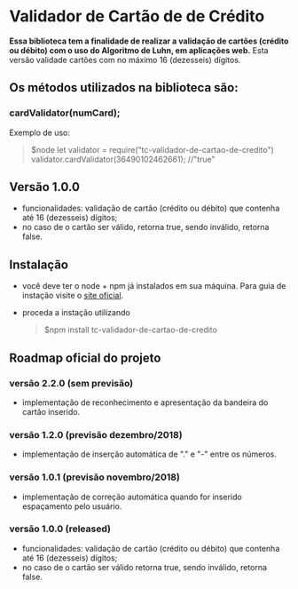 # Validador de Cartão de de Crédito

**Essa biblioteca tem a finalidade de realizar a validação de cartões (crédito ou débito) com o uso do Algoritmo de Luhn, em aplicações web.** Esta versão validade cartões com no máximo 16 (dezesseis) dígitos.

## Os métodos utilizados na biblioteca são:

### cardValidator(numCard);

Exemplo de uso:

  > $node
  > let validator = require("tc-validador-de-cartao-de-credito")
  > validator.cardValidator(36490102462661);
  > //"true"

## Versão 1.0.0

* funcionalidades: validação de cartão (crédito ou débito) que contenha até 16 (dezesseis) dígitos;
* no caso de o cartão ser válido, retorna true, sendo inválido, retorna false.

## Instalação

* você deve ter o node + npm já instalados em sua máquina. Para guia de instação visite o [site oficial](https://www.npmjs.com/get-npm).

* proceda a instação utilizando

  > $npm install tc-validador-de-cartao-de-credito

## Roadmap oficial do projeto

### versão 2.2.0 (sem previsão)

* implementação de reconhecimento e apresentação da bandeira do cartão inserido.

### versão 1.2.0 (previsão dezembro/2018)

* implementação de inserção automática de "." e "-" entre os números.

### versão 1.0.1 (previsão novembro/2018)

* implementação de correção automática quando for inserido espaçamento pelo usuário.

### versão 1.0.0 (released)

* funcionalidades: validação de cartão (crédito ou débito) que contenha até 16 (dezesseis) dígitos;
* no caso de o cartão ser válido retorna true, sendo inválido, retorna false.

